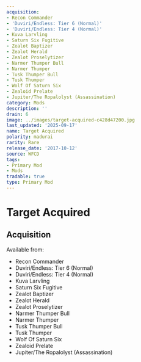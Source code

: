 ```yaml
---
acquisition:
- Recon Commander
- 'Duviri/Endless: Tier 6 (Normal)'
- 'Duviri/Endless: Tier 4 (Normal)'
- Kuva Larvling
- Saturn Six Fugitive
- Zealot Baptizer
- Zealot Herald
- Zealot Proselytizer
- Narmer Thumper Bull
- Narmer Thumper
- Tusk Thumper Bull
- Tusk Thumper
- Wolf Of Saturn Six
- Zealoid Prelate
- Jupiter/The Ropalolyst (Assassination)
category: Mods
description: ''
drain: 6
image: ../images/target-acquired-c428d47200.jpg
last_updated: '2025-09-17'
name: Target Acquired
polarity: madurai
rarity: Rare
release_date: '2017-10-12'
source: WFCD
tags:
- Primary Mod
- Mods
tradable: true
type: Primary Mod
---
```


# Target Acquired

## Acquisition

Available from:
- Recon Commander
- Duviri/Endless: Tier 6 (Normal)
- Duviri/Endless: Tier 4 (Normal)
- Kuva Larvling
- Saturn Six Fugitive
- Zealot Baptizer
- Zealot Herald
- Zealot Proselytizer
- Narmer Thumper Bull
- Narmer Thumper
- Tusk Thumper Bull
- Tusk Thumper
- Wolf Of Saturn Six
- Zealoid Prelate
- Jupiter/The Ropalolyst (Assassination)

